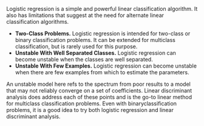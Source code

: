 Logistic regression is a simple and powerful linear classification algorithm. It also has limitations
that suggest at the need for alternate linear classification algorithms.
- **Two-Class Problems.** Logistic regression is intended for two-class or binary classification
problems. It can be extended for multiclass classification, but is rarely used for this purpose.
- **Unstable With Well Separated Classes.** Logistic regression can become unstable
when the classes are well separated.
- **Unstable With Few Examples.** Logistic regression can become unstable when there
are few examples from which to estimate the parameters.

An unstable model here refs to the spectrum from poor results to a model that may not
reliably converge on a set of coefficients. Linear discriminant analysis does address each of these
points and is the go-to linear method for multiclass classification problems. Even with binaryclassification problems, it is a good idea to try both logistic regression and linear discriminant
analysis.